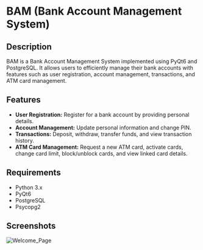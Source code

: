 # BAM (Bank Account Management System)

## Description
BAM is a Bank Account Management System implemented using PyQt6 and PostgreSQL. It allows users to efficiently manage their bank accounts with features such as user registration, account management, transactions, and ATM card management.

## Features
- **User Registration:** Register for a bank account by providing personal details.
- **Account Management:** Update personal information and change PIN.
- **Transactions:** Deposit, withdraw, transfer funds, and view transaction history.
- **ATM Card Management:** Request a new ATM card, activate cards, change card limit, block/unblock cards, and view linked card details.

## Requirements
- Python 3.x
- PyQt6
- PostgreSQL
- Psycopg2

## Screenshots

![Welcome_Page](https://github.com/JuhiCode94/BAM/assets/148118336/8669388d-9830-4d37-b654-d149a90b9f55)
